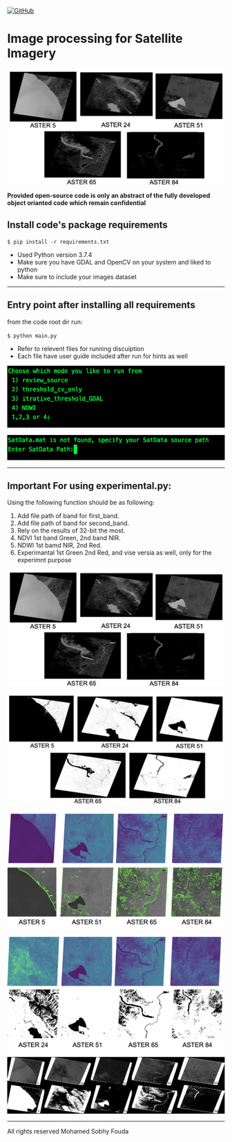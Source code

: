 [![GitHub](https://img.shields.io/github/license/mfouda214/Satellite-Imagery)](https://github.com/mfouda214/Satellite-Imagery/blob/master/LICENSE)

# Image processing for Satellite Imagery

![NDWI](screenshots/ndwi.png)

**Provided open-source code is only an abstract of the fully developed object orianted code which remain confidential**

## Install code's package requirements

`$ pip install -r requirements.txt`

* Used Python version 3.7.4
* Make sure you have GDAL and OpenCV on your system and liked to python
* Make sure to include your images dataset 
---

## Entry point after installing all requirements
from the code root dir run:

`$ python main.py`

* Refer to relevent files for running discuiption
* Each file have user guide included after run for hints as well

![RUN_1](screenshots/run-test-2.png)

![RUN_2](screenshots/run-test-1.png)


---

## Important For using experimental.py:

Using the following function should be as following:

1. Add file path of band for first_band.
2. Add file path of band for second_band.
3. Rely on the results of 32-bit the most.
4. NDVI 1st band Green, 2nd band NIR.
5. NDWI 1st bamd NIR, 2nd Red.
6. Experimantal 1st Green 2nd Red, and vise versia as well, only for the experimnt purpose

![NDWI](screenshots/ndwi.png)

![NDWI](screenshots/threshold-results-after-ndwi.png)

![NDWI](screenshots/draw.png)

![NDWI](screenshots/threshold-results-tir.png)

![Experimantal](screenshots/Combined.jpg)

---

All rights reserved Mohamed Sobhy Fouda

